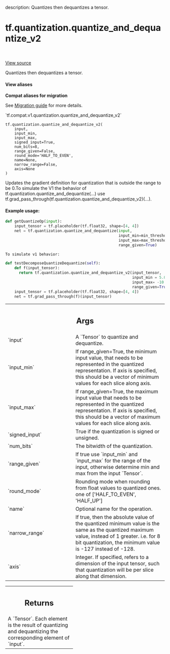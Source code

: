 description: Quantizes then dequantizes a tensor.

<div itemscope itemtype="http://developers.google.com/ReferenceObject">
<meta itemprop="name" content="tf.quantization.quantize_and_dequantize_v2" />
<meta itemprop="path" content="Stable" />
</div>

# tf.quantization.quantize_and_dequantize_v2

<!-- Insert buttons and diff -->

<table class="tfo-notebook-buttons tfo-api nocontent" align="left">

</table>

<a target="_blank" class="external" href="/code/stable/tensorflow/python/ops/array_ops.py">View source</a>



Quantizes then dequantizes a tensor.


<section class="expandable">
  <h4 class="showalways">View aliases</h4>
  <p>
<b>Compat aliases for migration</b>
<p>See
<a href="https://www.tensorflow.org/guide/migrate">Migration guide</a> for
more details.</p>
<p>`tf.compat.v1.quantization.quantize_and_dequantize_v2`</p>
</p>
</section>

<pre class="devsite-click-to-copy prettyprint lang-py tfo-signature-link">
<code>tf.quantization.quantize_and_dequantize_v2(
    input,
    input_min,
    input_max,
    signed_input=True,
    num_bits=8,
    range_given=False,
    round_mode=&#x27;HALF_TO_EVEN&#x27;,
    name=None,
    narrow_range=False,
    axis=None
)
</code></pre>



<!-- Placeholder for "Used in" -->

Updates the gradient definition for quantization that is outside the range to
be 0.To simulate the V1 the behavior of
tf.quantization.quantize_and_dequantize(...) use
tf.grad_pass_through(tf.quantization.quantize_and_dequantize_v2)(...).

#### Example usage:



```python
def getQuantizeOp(input):
    input_tensor = tf.placeholder(tf.float32, shape=[4, 4])
    net = tf.quantization.quantize_and_dequantize(input,
                                                  input_min=min_threshold,
                                                  input_max=max_threshold,
                                                  range_given=True)

To simulate v1 behavior:

def testDecomposeQuantizeDequantize(self):
    def f(input_tensor):
      return tf.quantization.quantize_and_dequantize_v2(input_tensor,
                                                        input_min = 5.0,
                                                        input_max= -10.0,
                                                        range_given=True)
    input_tensor = tf.placeholder(tf.float32, shape=[4, 4])
    net = tf.grad_pass_through(f)(input_tensor)
```

<!-- Tabular view -->
 <table class="responsive fixed orange">
<colgroup><col width="214px"><col></colgroup>
<tr><th colspan="2"><h2 class="add-link">Args</h2></th></tr>

<tr>
<td>
`input`<a id="input"></a>
</td>
<td>
A `Tensor` to quantize and dequantize.
</td>
</tr><tr>
<td>
`input_min`<a id="input_min"></a>
</td>
<td>
If range_given=True, the minimum input value, that needs to be
represented in the quantized representation. If axis is specified, this
should be a vector of minimum values for each slice along axis.
</td>
</tr><tr>
<td>
`input_max`<a id="input_max"></a>
</td>
<td>
If range_given=True, the maximum input value that needs to be
represented in the quantized representation. If axis is specified, this
should be a vector of maximum values for each slice along axis.
</td>
</tr><tr>
<td>
`signed_input`<a id="signed_input"></a>
</td>
<td>
True if the quantization is signed or unsigned.
</td>
</tr><tr>
<td>
`num_bits`<a id="num_bits"></a>
</td>
<td>
The bitwidth of the quantization.
</td>
</tr><tr>
<td>
`range_given`<a id="range_given"></a>
</td>
<td>
If true use `input_min` and `input_max` for the range of the
input, otherwise determine min and max from the input `Tensor`.
</td>
</tr><tr>
<td>
`round_mode`<a id="round_mode"></a>
</td>
<td>
Rounding mode when rounding from float values to quantized ones.
one of ['HALF_TO_EVEN', 'HALF_UP']
</td>
</tr><tr>
<td>
`name`<a id="name"></a>
</td>
<td>
Optional name for the operation.
</td>
</tr><tr>
<td>
`narrow_range`<a id="narrow_range"></a>
</td>
<td>
If true, then the absolute value of the quantized minimum
value is the same as the quantized maximum value, instead of 1 greater.
i.e. for 8 bit quantization, the minimum value is -127 instead of -128.
</td>
</tr><tr>
<td>
`axis`<a id="axis"></a>
</td>
<td>
Integer. If specified, refers to a dimension of the input tensor, such
that quantization will be per slice along that dimension.
</td>
</tr>
</table>



<!-- Tabular view -->
 <table class="responsive fixed orange">
<colgroup><col width="214px"><col></colgroup>
<tr><th colspan="2"><h2 class="add-link">Returns</h2></th></tr>
<tr class="alt">
<td colspan="2">
A `Tensor`. Each element is the result of quantizing and dequantizing the
corresponding element of `input`.
</td>
</tr>

</table>

